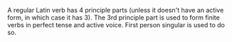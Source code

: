 A regular Latin verb has 4 principle parts (unless it doesn't have an active form, in which case it has 3). 
The 3rd principle part is used to form finite verbs in perfect tense and active voice. First person singular is used to do so. 
